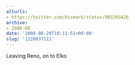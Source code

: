 ```yaml
---
alturls:
- https://twitter.com/bismark/status/903265426
archive:
- 2008-08
date: '2008-08-29T19:11:51+00:00'
slug: '1220037111'
---
```


Leaving Reno, on to Elko

